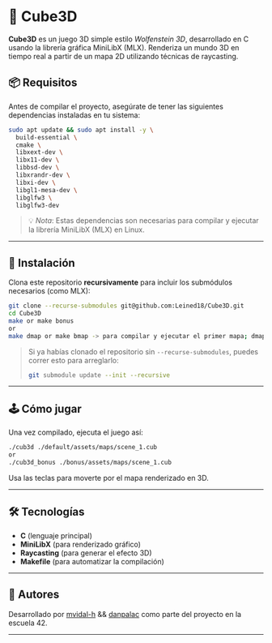 

# 🧊 Cube3D

**Cube3D** es un juego 3D simple estilo *Wolfenstein 3D*, desarrollado en C usando la librería gráfica MiniLibX (MLX). Renderiza un mundo 3D en tiempo real a partir de un mapa 2D utilizando técnicas de raycasting.

## 📦 Requisitos

Antes de compilar el proyecto, asegúrate de tener las siguientes dependencias instaladas en tu sistema:

```bash
sudo apt update && sudo apt install -y \
  build-essential \
  cmake \
  libxext-dev \
  libx11-dev \
  libbsd-dev \
  libxrandr-dev \
  libxi-dev \
  libgl1-mesa-dev \
  libglfw3 \
  libglfw3-dev

```

> 💡 *Nota*: Estas dependencias son necesarias para compilar y ejecutar la librería MiniLibX (MLX) en Linux.

---

## 🚀 Instalación

Clona este repositorio **recursivamente** para incluir los submódulos necesarios (como MLX):

```bash
git clone --recurse-submodules git@github.com:Leined18/Cube3D.git
cd Cube3D
make or make bonus
or
make dmap or make bmap -> para compilar y ejecutar el primer mapa; dmap -> default; bmap -> bonus
```

> Si ya habías clonado el repositorio sin `--recurse-submodules`, puedes correr esto para arreglarlo:
>
> ```bash
> git submodule update --init --recursive
> ```

---

## 🕹️ Cómo jugar

Una vez compilado, ejecuta el juego así:

```bash
./cub3d ./default/assets/maps/scene_1.cub
or
./cub3d_bonus ./bonus/assets/maps/scene_1.cub
```

Usa las teclas para moverte por el mapa renderizado en 3D.

---

## 🛠️ Tecnologías

* **C** (lenguaje principal)
* **MiniLibX** (para renderizado gráfico)
* **Raycasting** (para generar el efecto 3D)
* **Makefile** (para automatizar la compilación)

---

## 🧠 Autores

Desarrollado por [mvidal-h](https://github.com/MiguelViHe) && [danpalac](https://github.com/Leined18)  como parte del proyecto en la escuela 42.

---

